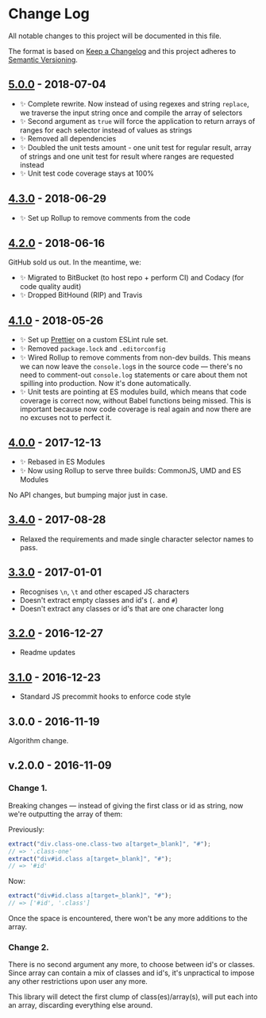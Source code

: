 # Change Log

All notable changes to this project will be documented in this file.

The format is based on [Keep a Changelog](http://keepachangelog.com/)
and this project adheres to [Semantic Versioning](http://semver.org/).

## [5.0.0] - 2018-07-04

- ✨ Complete rewrite. Now instead of using regexes and string `replace`, we traverse the input string once and compile the array of selectors
- ✨ Second argument as `true` will force the application to return arrays of ranges for each selector instead of values as strings
- ✨ Removed all dependencies
- ✨ Doubled the unit tests amount - one unit test for regular result, array of strings and one unit test for result where ranges are requested instead
- ✨ Unit test code coverage stays at 100%

## [4.3.0] - 2018-06-29

- ✨ Set up Rollup to remove comments from the code

## [4.2.0] - 2018-06-16

GitHub sold us out. In the meantime, we:

- ✨ Migrated to BitBucket (to host repo + perform CI) and Codacy (for code quality audit)
- ✨ Dropped BitHound (RIP) and Travis

## [4.1.0] - 2018-05-26

- ✨ Set up [Prettier](https://prettier.io) on a custom ESLint rule set.
- ✨ Removed `package.lock` and `.editorconfig`
- ✨ Wired Rollup to remove comments from non-dev builds. This means we can now leave the `console.log`s in the source code — there's no need to comment-out `console.log` statements or care about them not spilling into production. Now it's done automatically.
- ✨ Unit tests are pointing at ES modules build, which means that code coverage is correct now, without Babel functions being missed. This is important because now code coverage is real again and now there are no excuses not to perfect it.

## [4.0.0] - 2017-12-13

- ✨ Rebased in ES Modules
- ✨ Now using Rollup to serve three builds: CommonJS, UMD and ES Modules

No API changes, but bumping major just in case.

## [3.4.0] - 2017-08-28

- Relaxed the requirements and made single character selector names to pass.

## [3.3.0] - 2017-01-01

- Recognises `\n`, `\t` and other escaped JS characters
- Doesn't extract empty classes and id's (`.` and `#`)
- Doesn't extract any classes or id's that are one character long

## [3.2.0] - 2016-12-27

- Readme updates

## [3.1.0] - 2016-12-23

- Standard JS precommit hooks to enforce code style

## 3.0.0 - 2016-11-19

Algorithm change.

## v.2.0.0 - 2016-11-09

### Change 1.

Breaking changes — instead of giving the first class or id as string, now we're outputting the array of them:

Previously:

```js
extract("div.class-one.class-two a[target=_blank]", "#");
// => '.class-one'
extract("div#id.class a[target=_blank]", "#");
// => '#id'
```

Now:

```js
extract("div#id.class a[target=_blank]", "#");
// => ['#id', '.class']
```

Once the space is encountered, there won't be any more additions to the array.

### Change 2.

There is no second argument any more, to choose between id's or classes. Since array can contain a mix of classes and id's, it's unpractical to impose any other restrictions upon user any more.

This library will detect the first clump of class(es)/array(s), will put each into an array, discarding everything else around.

[3.0.0]: https://bitbucket.org/codsen/string-extract-class-names/branches/compare/v3.0.0%0Dv2.2.0#diff
[3.1.0]: https://bitbucket.org/codsen/string-extract-class-names/branches/compare/v3.1.0%0Dv3.0.1#diff
[3.2.0]: https://bitbucket.org/codsen/string-extract-class-names/branches/compare/v3.2.0%0Dv3.1.0#diff
[3.3.0]: https://bitbucket.org/codsen/string-extract-class-names/branches/compare/v3.3.0%0Dv3.2.0#diff
[3.4.0]: https://bitbucket.org/codsen/string-extract-class-names/branches/compare/v3.4.0%0Dv3.3.3#diff
[4.0.0]: https://bitbucket.org/codsen/string-extract-class-names/branches/compare/v4.0.0%0Dv3.4.0#diff
[4.1.0]: https://bitbucket.org/codsen/string-extract-class-names/branches/compare/v4.1.0%0Dv4.0.6#diff
[4.2.0]: https://bitbucket.org/codsen/string-extract-class-names/branches/compare/v4.2.0%0Dv4.1.0#diff
[4.3.0]: https://bitbucket.org/codsen/string-extract-class-names/branches/compare/v4.3.0%0Dv4.2.1#diff
[5.0.0]: https://bitbucket.org/codsen/string-extract-class-names/branches/compare/v5.0.0%0Dv4.3.0#diff
